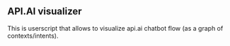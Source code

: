 API.AI visualizer
-----------------
This is userscript that allows to visualize api.ai chatbot flow (as a graph of contexts/intents).